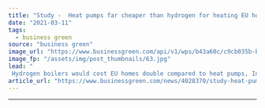 ```yaml
---
title: "Study -  Heat pumps far cheaper than hydrogen for heating EU homes"
date: "2021-03-11"
tags: 
  - business green
source: "business green"
image_url: "https://www.businessgreen.com/api/v1/wps/b43a60c/c9cb035b-bac3-4254-a869-437d16a01663/6/heat-pumps-KangeStudio-185x114.jpg"
image_fp: "/assets/img/post_thumbnails/63.jpg"
lead: "
 Hydrogen boilers would cost EU homes double compared to heat pumps, International Council on Clean Transportation estimates ..."
article_url: "https://www.businessgreen.com/news/4028370/study-heat-pumps-cheaper-hydrogen-heating-eu-homes"
---
```


---
